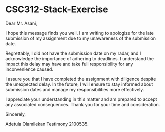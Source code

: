 # CSC312-Stack-Exercise
Dear Mr. Asani,

I hope this message finds you well. I am writing to apologize for the late submission of my assignment due to my unawareness of the submission date.

Regrettably, I did not have the submission date on my radar, and I acknowledge the importance of adhering to deadlines. I understand the impact this delay may have and take full responsibility for any inconvenience caused.

I assure you that I have completed the assignment with diligence despite the unexpected delay. In the future, I will ensure to stay informed about submission dates and manage my responsibilities more effectively.

I appreciate your understanding in this matter and am prepared to accept any associated consequences. Thank you for your time and consideration.

Sincerely,

Adetula Olamilekan Testimony
2100535.
